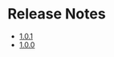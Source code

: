 Release Notes
=============

* [1.0.1](https://github.com/basho/riak-client-tools/issues?q=milestone%3Ariak-client-tools-1.0.1)
* [1.0.0](https://github.com/basho/riak-client-tools/issues?q=milestone%3Ariak-client-tools-1.0.0)
